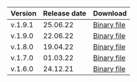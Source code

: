 Version | Release date | Download
:--- | :--- | :---
v.1.9.1 | 25.06.22 | [Binary file](https://storage.yandexcloud.net/yandexcloud-ydb/release/1.9.1/linux/amd64/ydb)
v.1.9.0 | 22.06.22 | [Binary file](https://storage.yandexcloud.net/yandexcloud-ydb/release/1.9.0/linux/amd64/ydb)
v.1.8.0 | 19.04.22 | [Binary file](https://storage.yandexcloud.net/yandexcloud-ydb/release/1.8.0/linux/amd64/ydb)
v.1.7.0 | 01.03.22 | [Binary file](https://storage.yandexcloud.net/yandexcloud-ydb/release/1.7.0/linux/amd64/ydb)
v.1.6.0 | 24.12.21 | [Binary file](https://storage.yandexcloud.net/yandexcloud-ydb/release/1.6.0/linux/amd64/ydb)
